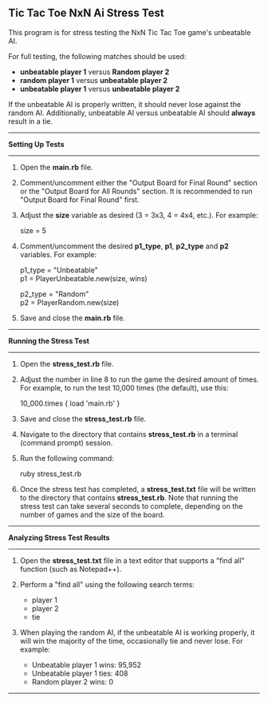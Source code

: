 ## Tic Tac Toe NxN Ai Stress Test ##

This program is for stress testing the NxN Tic Tac Toe game's unbeatable AI.

For full testing, the following matches should be used:

- **unbeatable player 1** versus **Random player 2**
- **random player 1** versus **unbeatable player 2**
- **unbeatable player 1** versus **unbeatable player 2**

If the unbeatable AI is properly written, it should never lose against the random AI.  Additionally, unbeatable AI versus unbeatable AI should **always** result in a tie.

----------

**Setting Up Tests**

----------

1. Open the **main.rb** file.
2. Comment/uncomment either the "Output Board for Final Round" section or the "Output Board for All Rounds" section.  It is recommended to run "Output Board for Final Round" first.
3. Adjust the **size** variable as desired (3 = 3x3, 4 = 4x4, etc.).  For example:

	size = 5  

4. Comment/uncomment the desired **p1_type**, **p1**, **p2_type** and **p2** variables.  For example:

	p1_type = "Unbeatable"  
	p1 = PlayerUnbeatable.new(size, wins)
	
	p2_type = "Random"  
	p2 = PlayerRandom.new(size)

5. Save and close the **main.rb** file.

----------

**Running the Stress Test**

----------

1. Open the **stress\_test.rb** file.
2. Adjust the number in line 8 to run the game the desired amount of times.  For example, to run the test 10,000 times (the default), use this:

	10_000.times { load 'main.rb' }

3. Save and close the **stress\_test.rb** file.
4. Navigate to the directory that contains **stress\_test.rb** in a terminal (command prompt) session.
5. Run the following command:

	ruby stress_test.rb

6. Once the stress test has completed, a **stress\_test.txt** file will be written to the directory that contains **stress\_test.rb**.  Note that running the stress test can take several seconds to complete, depending on the number of games and the size of the board.

----------

**Analyzing Stress Test Results**

----------

1. Open the **stress\_test.txt** file in a text editor that supports a "find all" function (such as Notepad++).
2. Perform a "find all" using the following search terms:

	- player 1
	- player 2
	- tie  

3. When playing the random AI, if the unbeatable AI is working properly, it will win the majority of the time, occasionally tie and never lose.  For example:

	- Unbeatable player 1 wins:  95,952
	- Unbeatable player 1 ties:     408
	- Random player 2 wins:           0

----------
